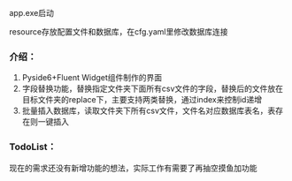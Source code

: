 

app.exe启动

resource存放配置文件和数据库，在cfg.yaml里修改数据库连接

### 介绍：

1. Pyside6+Fluent Widget组件制作的界面
2. 字段替换功能，替换指定文件夹下面所有csv文件的字段，替换后的文件放在目标文件夹的replace下，主要支持两类替换，通过index来控制id递增
3. 批量插入数据库，读取文件夹下所有csv文件，文件名对应数据库表名，表存在则一键插入

### TodoList：

现在的需求还没有新增功能的想法，实际工作有需要了再抽空摸鱼加功能
